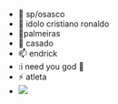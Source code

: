 - 👋 sp/osasco
- 👀 idolo cristiano ronaldo
- 🌱palmeiras
- 💞️ casado
- 📫 endrick
-  :i need you god 🙌
- ⚡ atleta
- ![](https://media1.tenor.com/m/WKs2jFwg9OgAAAAd/endrick-endrick-real-madrid.gif)
<!---
henriquecr7/henriquecr7 is a ✨ special ✨ repository because its `README.md` (this file) appears on your GitHub profile.
You can click the Preview link to take a look at your changes.
--->
